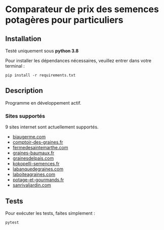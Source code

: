 # Comparateur de prix des semences potagères pour particuliers

## Installation

Testé uniquement sous **python 3.8**

Pour installer les dépendances nécessaires, veuillez entrer dans votre terminal :

```
pip install -r requirements.txt
```

## Description

Programme en développement actif.

### Sites supportés

9 sites internet sont actuellement supportés.

- [biaugerme.com](https://biaugerme.com)
- [comptoir-des-graines.fr](https://www.comptoir-des-graines.fr)
- [fermedesaintemarthe.com](https://fermedesaintemarthe.com)
- [graines-baumaux.fr](https://www.graines-baumaux.fr/)
- [grainesdelpais.com](https://www.grainesdelpais.com/)
- [kokopelli-semences.fr](https://kokopelli-semences.fr)
- [labanquedegraines.com](https://labanquedegraines.com)
- [laboiteagraines.com](https://laboiteagraines.com)
- [potage-et-gourmands.fr](https://potage-et-gourmands.fr)
- [sanrivaljardin.com](https://sanrivaljardin.com/)

## Tests

Pour exécuter les tests, faites simplement :

```
pytest
```
